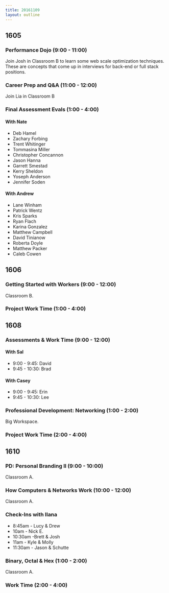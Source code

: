 ```yaml
---
title: 20161109
layout: outline
---
```


## 1605

### Performance Dojo (9:00 - 11:00)

Join Josh in Classroom B to learn some web scale optimization techniques. These are concepts that come up in interviews for back-end or full stack positions.

### Career Prep and Q&A (11:00 - 12:00)

Join Lia in Classroom B

### Final Assessment Evals (1:00 - 4:00)

#### With Nate

- Deb Hamel
- Zachary Forbing
- Trent Whitinger
- Tommasina Miller
- Christopher Concannon
- Jason Hanna
- Garrett Smestad
- Kerry Sheldon
- Yoseph Anderson
- Jennifer Soden

#### With Andrew

- Lane Winham
- Patrick Wentz
- Kris Sparks
- Ryan Flach
- Karina Gonzalez
- Matthew Campbell
- David Tinianow
- Roberta Doyle
- Matthew Packer
- Caleb Cowen


## 1606

### Getting Started with Workers (9:00 - 12:00)

Classroom B.

### Project Work Time (1:00 - 4:00)


## 1608

### Assessments & Work Time (9:00 - 12:00)

#### With Sal

* 9:00 - 9:45: David
* 9:45 - 10:30: Brad

#### With Casey

* 9:00 - 9:45: Erin
* 9:45 - 10:30: Lee

### Professional Development: Networking (1:00 - 2:00)

Big Workspace.

### Project Work Time (2:00 - 4:00)


## 1610

### PD: Personal Branding II (9:00 - 10:00)

Classroom A.

### How Computers & Networks Work (10:00 - 12:00)

Classroom A.

### Check-Ins with Ilana

* 8:45am - Lucy & Drew
* 10am - Nick E.
* 10:30am -Brett & Josh
* 11am - Kyle & Molly
* 11:30am - Jason & Schutte

### Binary, Octal & Hex (1:00 - 2:00)

Classroom A.

### Work Time (2:00 - 4:00)


